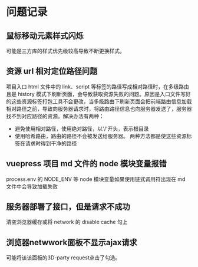 # 问题记录

## 鼠标移动元素样式闪烁

可能是三方库的样式优先级较高导致不断更换样式。

## 资源 url 相对定位路径问题

项目入口 html 文件中的 link、script 等标签的路径写成相对路径时，在多级路由且是 history 模式下刷新页面，会导致获取资源失败的问题。原因是入口文件写好的这些资源标签打包工具不会更改，当多级路由下刷新页面会把前端路由信息加载相对路径之前，导致向服务器请求时，将路由路径信息也向服务器发送了，服务器找不到对应路径的资源。解决办法有两种：

- 避免使用相对路径，使用绝对路径，以'/'开头，表示根目录
- 使用哈希路由，路由的路径不会被发送给服务器。
  两种方法都是使这些资源标签在请求时得到干净的路径

## vuepress 项目 md 文件的 node 模块变量报错

process.env 的 NODE_ENV 等 node 模块变量如果使用链式调用符出现在 md 文件中会导致加载失败

## 服务器部署了接口，但是请求不成功

清空浏览器缓存或将 network 的 disable cache 勾上

## 浏览器netwwork面板不显示ajax请求
可能将该该面板的3D-party request点击了勾选。
